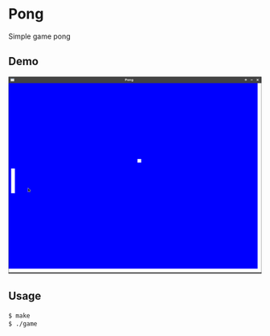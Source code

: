# Pong

Simple game pong

## Demo

![pong](https://github.com/watermelon892/CppSDL2Practice/blob/master/01_Pong/pic/pong.png)

## Usage

```
$ make
$ ./game
```
